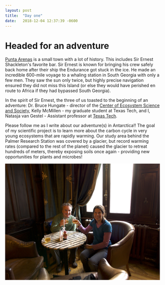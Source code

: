 ```yaml
---
layout: post
title:  "Day one"
date:   2018-12-04 12:37:39 -0600
---
```

# Headed for an adventure
[Punta Arenas](https://en.wikipedia.org/wiki/Punta_Arenas) is a small town with a lot of history.  This includes Sir Ernest Shackleton's favorite bar. Sir Ernest is known for bringing his crew safely back home after their ship the Endurance got stuck in the ice. He made an incredible 600-mile voyage to a whaling station in South Georgia with only a few men. They saw the sun only twice, but highly precise navigation ensured they did not miss this Island (or else they would have perished en route to Africa if they had bypassed South Georgia).

In the spirit of Sir Ernest, the three of us toasted to the beginning of an adventure: Dr. Bruce Hungate - director of the [Center of Ecosystem Science and Society][ecoss], Kelly McMillen - my graduate student at Texas Tech, and I, Natasja van Gestel - Assistant professor at [Texas Tech][ttu-biology].

Please follow me as I write about our adventure(s) in Antarctica!! The goal of my scientific project is to learn more about the carbon cycle in very young ecosystems that are rapidly warming. Our study area behind the Palmer Research Station was covered by a glacier, but record warming rates (compared to the rest of the planet) caused the glacier to retreat hundreds of meters, thereby exposing soils once again - providing new opportunities for plants and microbes!

![Cheers!](/assets/blog_photos/181204/p1060042.jpg)

[ecoss]: http://ecoss.nau.edu
[ttu-biology]: http://www.depts.ttu.edu/biology
